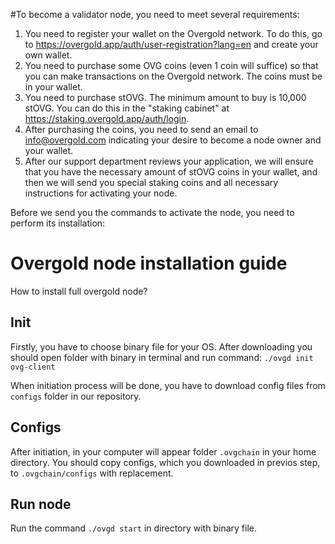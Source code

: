 #To become a validator node, you need to meet several requirements:

1) You need to register your wallet on the Overgold network. To do this, go to https://overgold.app/auth/user-registration?lang=en and create your own wallet.
2) You need to purchase some OVG coins (even 1 coin will suffice) so that you can make transactions on the Overgold network. The coins must be in your wallet.
3) You need to purchase stOVG. The minimum amount to buy is 10,000 stOVG. You can do this in the "staking cabinet" at https://staking.overgold.app/auth/login.
4) After purchasing the coins, you need to send an email to info@overgold.com indicating your desire to become a node owner and your wallet.
5) After our support department reviews your application, we will ensure that you have the necessary amount of stOVG coins in your wallet, and then we will send you special staking coins and all necessary instructions for activating your node.

Before we send you the commands to activate the node, you need to perform its installation:

# Overgold node installation guide

How to install full overgold node?

## Init
Firstly, you have to choose binary file for your OS.
After downloading you should open folder with binary in terminal and run command:
`./ovgd init ovg-client`

When initiation process will be done, you have to download config files from `configs` folder in our repository.

## Configs 
After initiation, in your computer will appear folder `.ovgchain` in your home directory.
You should copy configs, which you downloaded in previos step, to `.ovgchain/configs` with replacement.
## Run node
Run the command `./ovgd start` in directory with binary file.

